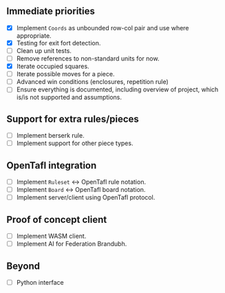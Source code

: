 ## Immediate priorities

- [X] Implement `Coords` as unbounded row-col pair and use where appropriate.
- [X] Testing for exit fort detection.
- [ ] Clean up unit tests.
- [ ] Remove references to non-standard units for now.
- [X] Iterate occupied squares.
- [ ] Iterate possible moves for a piece.
- [ ] Advanced win conditions (enclosures, repetition rule)
- [ ] Ensure everything is documented, including overview of project, which is/is not supported and assumptions.

## Support for extra rules/pieces

- [ ] Implement berserk rule.
- [ ] Implement support for other piece types.

## OpenTafl integration

- [ ] Implement `Ruleset` <-> OpenTafl rule notation.
- [ ] Implement `Board` <-> OpenTafl board notation.
- [ ] Implement server/client using OpenTafl protocol.

## Proof of concept client

- [ ] Implement WASM client.
- [ ] Implement AI for Federation Brandubh.

## Beyond

- [ ] Python interface